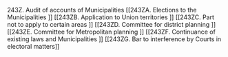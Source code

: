 243Z. Audit of accounts of Municipalities 
[[243ZA. Elections to the Municipalities ]]
[[243ZB. Application to Union territories ]]
[[243ZC. Part not to apply to certain areas ]]
[[243ZD. Committee for district planning ]]
[[243ZE. Committee for Metropolitan planning ]]
[[243ZF. Continuance of existing laws and Municipalities ]]
[[243ZG. Bar to interference by Courts in electoral matters]]